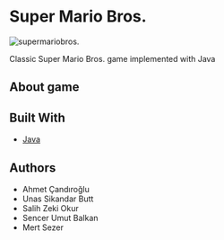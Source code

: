 # Super Mario Bros.

![supermariobros.](http://vignette2.wikia.nocookie.net/logopedia/images/c/cf/Super-mario-bros-logo.jpg/revision/latest?cb=20160216211236)

Classic Super Mario Bros. game implemented with Java

## About game

## Built With
* [Java](https://www.java.com/)

## Authors
* Ahmet Çandıroğlu
* Unas Sikandar Butt
* Salih Zeki Okur
* Sencer Umut Balkan
* Mert Sezer
